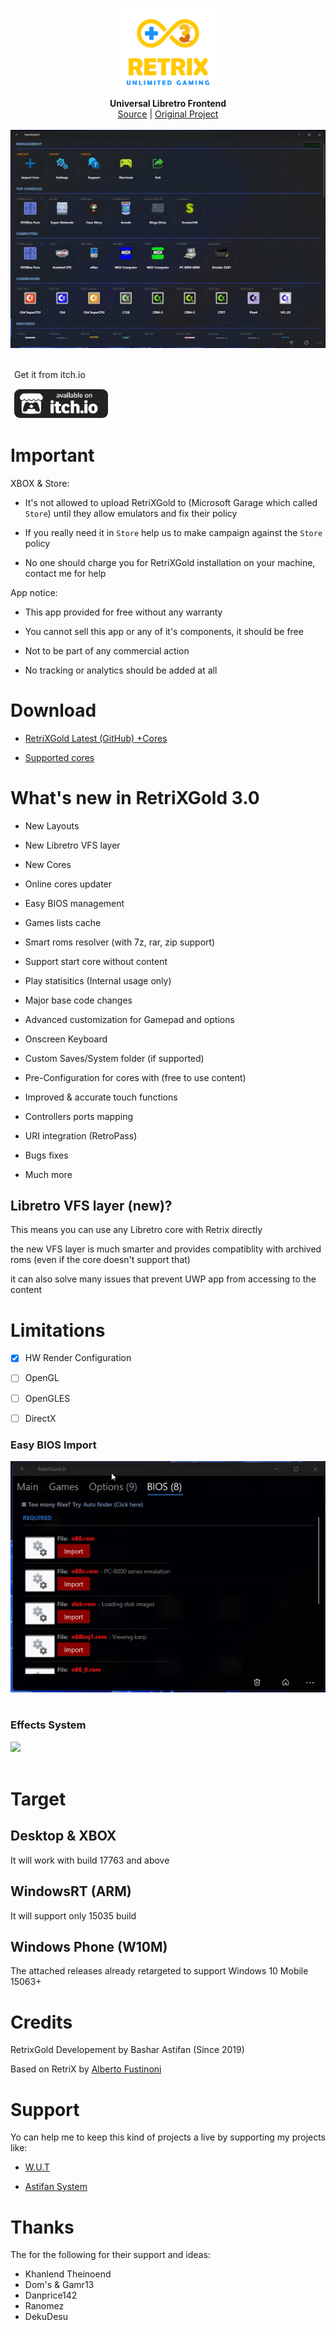 <p align="center">
  <img src="assets/logo.png" width="176"><br>
  <b>Universal Libretro Frontend</b><br>
  <a href="./src">Source</a> |
  <a href="https://github.com/Aftnet/RetriX">Original Project</a> 
  <br><br>
  <img src="assets/screen.jpg"><br><br>
</p>

<p style="padding: 0px;margin-left: 6px;">Get it from itch.io</p>
<a href="https://basharast.itch.io/retrixgold">
<img src="assets/itchio.png" style="width: 150px;margin-left: 5px;border-radius: 10px;border: 1px white solid;">
</a>


# Important

XBOX & Store:

- It's not allowed to upload RetriXGold to (Microsoft Garage which called `Store`) until they allow emulators and fix their policy

- If you really need it in `Store` help us to make campaign against the `Store` policy

- No one should charge you for RetriXGold installation on your machine, contact me for help


App notice:

- This app provided for free without any warranty

- You cannot sell this app or any of it's components, it should be free

- Not to be part of any commercial action

- No tracking or analytics should be added at all



# Download

- <a href="https://github.com/basharast/RetrixGold/releases/latest">RetriXGold Latest (GitHub) +Cores</a>

- <a href="http://retrix.astifan.online/cores.html">Supported cores</a>


# What's new in RetriXGold 3.0

- New Layouts

- New Libretro VFS layer

- New Cores

- Online cores updater

- Easy BIOS management

- Games lists cache

- Smart roms resolver (with 7z, rar, zip support)

- Support start core without content

- Play statisitics (Internal usage only)

- Major base code changes

- Advanced customization for Gamepad and options

- Onscreen Keyboard

- Custom Saves/System folder (if supported)

- Pre-Configuration for cores with (free to use content)

- Improved & accurate touch functions

- Controllers ports mapping

- URI integration (RetroPass)

- Bugs fixes

- Much more


## Libretro VFS layer (new)?

This means you can use any Libretro core with Retrix directly

the new VFS layer is much smarter and provides compatiblity with archived roms (even if the core doesn't support that)

it can also solve many issues that prevent UWP app from accessing to the content


# Limitations

- [x] HW Render Configuration
- [ ] OpenGL
- [ ] OpenGLES
- [ ] DirectX


### Easy BIOS Import
<img src="assets/EasyBIOS.gif"><br><br>


### Effects System
<img src="assets/Effects.gif"><br><br>


# Target

## Desktop & XBOX

It will work with build 17763 and above

## WindowsRT (ARM)

It will support only 15035 build

## Windows Phone (W10M)

The attached releases already retargeted to support Windows 10 Mobile 15063+

# Credits

RetrixGold Developement by Bashar Astifan (Since 2019)

Based on RetriX by <a href="https://github.com/albertofustinoni">Alberto Fustinoni</a> 


# Support

Yo can help me to keep this kind of projects a live by supporting my projects like:

- <a href="https://github.com/basharast/wut">W.U.T</a>

- <a href="https://github.com/basharast/AstifanSystem">Astifan System</a>


# Thanks

The for the following for their support and ideas:

- Khanlend Theinoend
- Dom's & Gamr13
- Danprice142 
- Ranomez
- DekuDesu
